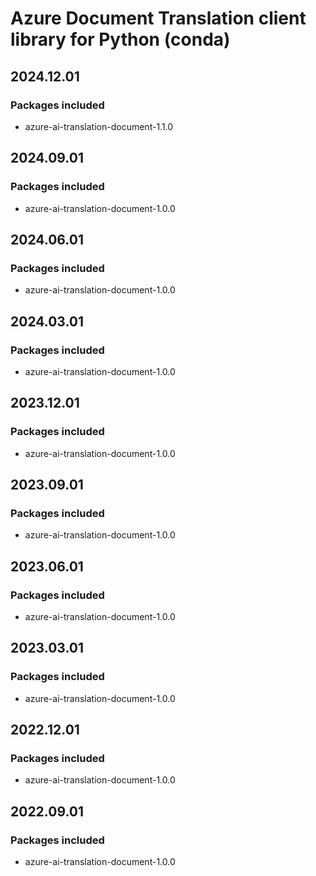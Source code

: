 # Azure Document Translation client library for Python (conda)

## 2024.12.01

### Packages included

- azure-ai-translation-document-1.1.0

## 2024.09.01

### Packages included

- azure-ai-translation-document-1.0.0

## 2024.06.01

### Packages included

- azure-ai-translation-document-1.0.0

## 2024.03.01

### Packages included

- azure-ai-translation-document-1.0.0

## 2023.12.01

### Packages included

- azure-ai-translation-document-1.0.0

## 2023.09.01

### Packages included

- azure-ai-translation-document-1.0.0

## 2023.06.01

### Packages included

- azure-ai-translation-document-1.0.0

## 2023.03.01

### Packages included

- azure-ai-translation-document-1.0.0

## 2022.12.01

### Packages included

- azure-ai-translation-document-1.0.0

## 2022.09.01

### Packages included

- azure-ai-translation-document-1.0.0
